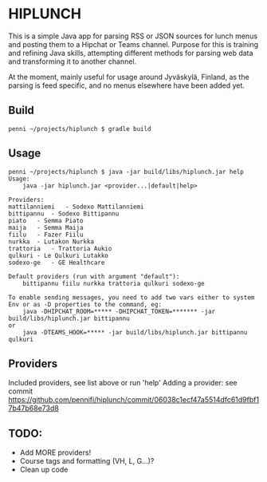 # HIPLUNCH #

This is a simple Java app for parsing RSS or JSON sources for lunch menus and posting them to a Hipchat or Teams channel. Purpose for this is training and refining Java skills, attempting different methods for parsing web data and transforming it to another channel.

At the moment, mainly useful for usage around Jyväskylä, Finland, as the parsing is feed specific, and no menus elsewhere have been added yet.

## Build ##
```
penni ~/projects/hiplunch $ gradle build
```

## Usage ##
```
penni ~/projects/hiplunch $ java -jar build/libs/hiplunch.jar help
Usage:
	java -jar hiplunch.jar <provider...|default|help>

Providers:
mattilanniemi	- Sodexo Mattilanniemi
bittipannu	- Sodexo Bittipannu
piato	- Semma Piato
maija	- Semma Maija
fiilu	- Fazer Fiilu
nurkka	- Lutakon Nurkka
trattoria	- Trattoria Aukio
qulkuri	- Le Qulkuri Lutakko
sodexo-ge	- GE Healthcare

Default providers (run with argument "default"):
	bittipannu fiilu nurkka trattoria qulkuri sodexo-ge

To enable sending messages, you need to add two vars either to system Env or as -D properties to the command, eg:
	java -DHIPCHAT_ROOM=***** -DHIPCHAT_TOKEN=******* -jar build/libs/hiplunch.jar bittipannu
or	
	java -DTEAMS_HOOK=***** -jar build/libs/hiplunch.jar bittipannu qulkuri
```

## Providers ##

Included providers, see list above or run 'help'
Adding a provider: see commit https://github.com/pennifi/hiplunch/commit/06038c1ecf47a5514dfc61d9fbf17b47b68e73d8

## TODO: ##

- Add MORE providers!
- Course tags and formatting (VH, L, G...)?
- Clean up code

